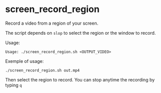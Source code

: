 # screen_record_region
Record a video from a region of your screen.

The script depends on ``slop`` to select the region or the window to record.

Usage:
```
Usage: ./screen_record_region.sh <OUTPUT_VIDEO>
```

Exemple of usage:
```
./screen_record_region.sh out.mp4
```
Then select the region to record. You can stop anytime the recording by typing ``q``

